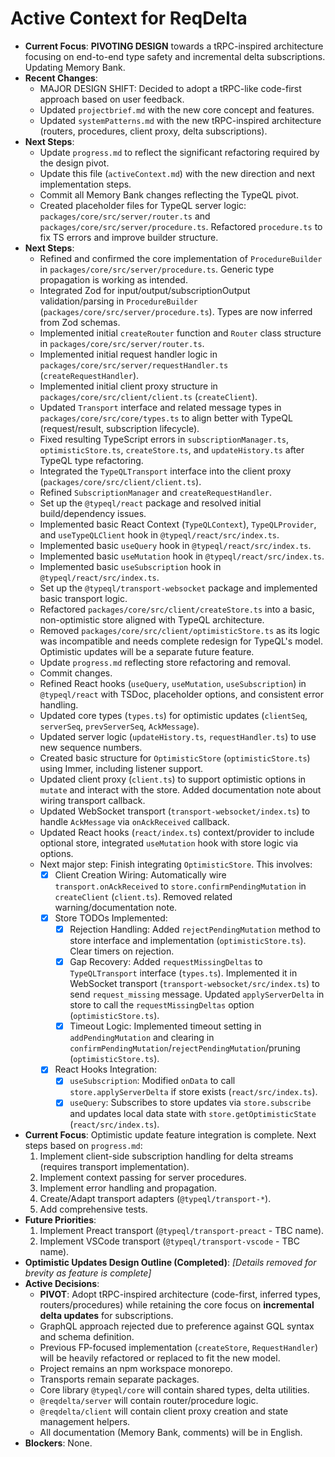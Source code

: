 # Active Context for ReqDelta

*   **Current Focus**: **PIVOTING DESIGN** towards a tRPC-inspired architecture focusing on end-to-end type safety and incremental delta subscriptions. Updating Memory Bank.
*   **Recent Changes**:
    *   MAJOR DESIGN SHIFT: Decided to adopt a tRPC-like code-first approach based on user feedback.
    *   Updated `projectbrief.md` with the new core concept and features.
    *   Updated `systemPatterns.md` with the new tRPC-inspired architecture (routers, procedures, client proxy, delta subscriptions).
*   **Next Steps**:
    *   Update `progress.md` to reflect the significant refactoring required by the design pivot.
    *   Update this file (`activeContext.md`) with the new direction and next implementation steps.
    *   Commit all Memory Bank changes reflecting the TypeQL pivot.
    *   Created placeholder files for TypeQL server logic: `packages/core/src/server/router.ts` and `packages/core/src/server/procedure.ts`. Refactored `procedure.ts` to fix TS errors and improve builder structure.
*   **Next Steps**:
    *   Refined and confirmed the core implementation of `ProcedureBuilder` in `packages/core/src/server/procedure.ts`. Generic type propagation is working as intended.
    *   Integrated Zod for input/output/subscriptionOutput validation/parsing in `ProcedureBuilder` (`packages/core/src/server/procedure.ts`). Types are now inferred from Zod schemas.
    *   Implemented initial `createRouter` function and `Router` class structure in `packages/core/src/server/router.ts`.
    *   Implemented initial request handler logic in `packages/core/src/server/requestHandler.ts` (`createRequestHandler`).
    *   Implemented initial client proxy structure in `packages/core/src/client/client.ts` (`createClient`).
    *   Updated `Transport` interface and related message types in `packages/core/src/core/types.ts` to align better with TypeQL (request/result, subscription lifecycle).
    *   Fixed resulting TypeScript errors in `subscriptionManager.ts`, `optimisticStore.ts`, `createStore.ts`, and `updateHistory.ts` after TypeQL type refactoring.
    *   Integrated the `TypeQLTransport` interface into the client proxy (`packages/core/src/client/client.ts`).
    *   Refined `SubscriptionManager` and `createRequestHandler`.
    *   Set up the `@typeql/react` package and resolved initial build/dependency issues.
    *   Implemented basic React Context (`TypeQLContext`), `TypeQLProvider`, and `useTypeQLClient` hook in `@typeql/react/src/index.ts`.
    *   Implemented basic `useQuery` hook in `@typeql/react/src/index.ts`.
    *   Implemented basic `useMutation` hook in `@typeql/react/src/index.ts`.
    *   Implemented basic `useSubscription` hook in `@typeql/react/src/index.ts`.
    *   Set up the `@typeql/transport-websocket` package and implemented basic transport logic.
    *   Refactored `packages/core/src/client/createStore.ts` into a basic, non-optimistic store aligned with TypeQL architecture.
    *   Removed `packages/core/src/client/optimisticStore.ts` as its logic was incompatible and needs complete redesign for TypeQL's model. Optimistic updates will be a separate future feature.
    *   Update `progress.md` reflecting store refactoring and removal.
    *   Commit changes.
    *   Refined React hooks (`useQuery`, `useMutation`, `useSubscription`) in `@typeql/react` with TSDoc, placeholder options, and consistent error handling.
    *   Updated core types (`types.ts`) for optimistic updates (`clientSeq`, `serverSeq`, `prevServerSeq`, `AckMessage`).
    *   Updated server logic (`updateHistory.ts`, `requestHandler.ts`) to use new sequence numbers.
    *   Created basic structure for `OptimisticStore` (`optimisticStore.ts`) using Immer, including listener support.
    *   Updated client proxy (`client.ts`) to support optimistic options in `mutate` and interact with the store. Added documentation note about wiring transport callback.
    *   Updated WebSocket transport (`transport-websocket/index.ts`) to handle `AckMessage` via `onAckReceived` callback.
    *   Updated React hooks (`react/index.ts`) context/provider to include optional store, integrated `useMutation` hook with store logic via options.
    *   Next major step: Finish integrating `OptimisticStore`. This involves:
        *   [X] Client Creation Wiring: Automatically wire `transport.onAckReceived` to `store.confirmPendingMutation` in `createClient` (`client.ts`). Removed related warning/documentation note.
        *   [X] Store TODOs Implemented:
            *   [X] Rejection Handling: Added `rejectPendingMutation` method to store interface and implementation (`optimisticStore.ts`). Clear timers on rejection.
            *   [X] Gap Recovery: Added `requestMissingDeltas` to `TypeQLTransport` interface (`types.ts`). Implemented it in WebSocket transport (`transport-websocket/src/index.ts`) to send `request_missing` message. Updated `applyServerDelta` in store to call the `requestMissingDeltas` option (`optimisticStore.ts`).
            *   [X] Timeout Logic: Implemented timeout setting in `addPendingMutation` and clearing in `confirmPendingMutation`/`rejectPendingMutation`/pruning (`optimisticStore.ts`).
        *   [X] React Hooks Integration:
            *   [X] `useSubscription`: Modified `onData` to call `store.applyServerDelta` if store exists (`react/src/index.ts`).
            *   [X] `useQuery`: Subscribes to store updates via `store.subscribe` and updates local data state with `store.getOptimisticState` (`react/src/index.ts`).
*   **Current Focus**: Optimistic update feature integration is complete. Next steps based on `progress.md`:
    1.  Implement client-side subscription handling for delta streams (requires transport implementation).
    2.  Implement context passing for server procedures.
    3.  Implement error handling and propagation.
    4.  Create/Adapt transport adapters (`@typeql/transport-*`).
    5.  Add comprehensive tests.
*   **Future Priorities**:
    1.  Implement Preact transport (`@typeql/transport-preact` - TBC name).
    2.  Implement VSCode transport (`@typeql/transport-vscode` - TBC name).
*   **Optimistic Updates Design Outline (Completed)**: *[Details removed for brevity as feature is complete]*
*   **Active Decisions**:
    *   **PIVOT**: Adopt tRPC-inspired architecture (code-first, inferred types, routers/procedures) while retaining the core focus on **incremental delta updates** for subscriptions.
    *   GraphQL approach rejected due to preference against GQL syntax and schema definition.
    *   Previous FP-focused implementation (`createStore`, `RequestHandler`) will be heavily refactored or replaced to fit the new model.
    *   Project remains an npm workspace monorepo.
    *   Transports remain separate packages.
    *   Core library `@typeql/core` will contain shared types, delta utilities.
    *   `@reqdelta/server` will contain router/procedure logic.
    *   `@reqdelta/client` will contain client proxy creation and state management helpers.
    *   All documentation (Memory Bank, comments) will be in English.
*   **Blockers**: None.
